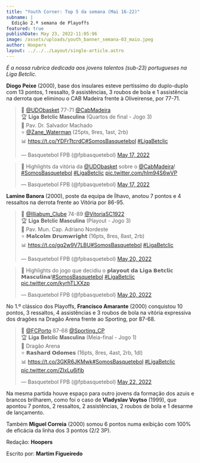 ```yaml
---
title: "Youth Corner: Top 5 da semana (Mai 16-22)"
subname: |
  Edição 2.ª semana de Playoffs
featured: true
publishDate: May 23, 2022-11:05:96
image: /assets/uploads/youth_banner_semana-03_maio.jpeg
author: Hoopers
layout: ../../../Layout/single-article.astro
---
```

*É a nossa rubrica dedicada aos jovens talentos (sub-23) portugueses na Liga Betclic.*

**Diogo Peixe** (2000), base dos insulares esteve pertíssimo do duplo-duplo com 13 pontos, 1 ressalto, 9 assistências, 3 roubos de bola e 1 assistência na derrota que eliminou o CAB Madeira frente à Oliveirense, por 77-71.

<blockquote class="twitter-tweet"><p lang="pt" dir="ltr">🏀 <a href="https://twitter.com/UDObasket?ref_src=twsrc%5Etfw">@UDObasket</a> 77-71 <a href="https://twitter.com/CabMadeira?ref_src=twsrc%5Etfw">@CabMadeira</a> <br>🏆 𝐋𝐢𝐠𝐚 𝐁𝐞𝐭𝐜𝐥𝐢𝐜 𝐌𝐚𝐬𝐜𝐮𝐥𝐢𝐧𝐚 (Quartos de final - Jogo 3)<br>📍 Pav. Dr. Salvador Machado <br>⭐ <a href="https://twitter.com/Zane_Waterman?ref_src=twsrc%5Etfw">@Zane_Waterman</a> (25pts, 9res, 1ast, 2rb)<br>📊 <a href="https://t.co/YDFrTtcrdC">https://t.co/YDFrTtcrdC</a><a href="https://twitter.com/hashtag/SomosBasquetebol?src=hash&amp;ref_src=twsrc%5Etfw">#SomosBasquetebol</a> <a href="https://twitter.com/hashtag/LigaBetclic?src=hash&amp;ref_src=twsrc%5Etfw">#LigaBetclic</a></p>&mdash; Basquetebol FPB (@fpbasquetebol) <a href="https://twitter.com/fpbasquetebol/status/1526651348632096768?ref_src=twsrc%5Etfw">May 17, 2022</a></blockquote>

<blockquote class="twitter-tweet"><p lang="pt" dir="ltr">🎥 Highlights da vitória da <a href="https://twitter.com/UDObasket?ref_src=twsrc%5Etfw">@UDObasket</a> sobre o <a href="https://twitter.com/CabMadeira?ref_src=twsrc%5Etfw">@CabMadeira</a>! <a href="https://twitter.com/hashtag/SomosBasquetebol?src=hash&amp;ref_src=twsrc%5Etfw">#SomosBasquetebol</a> <a href="https://twitter.com/hashtag/LigaBetclic?src=hash&amp;ref_src=twsrc%5Etfw">#LigaBetclic</a> <a href="https://t.co/hIm94S6wVP">pic.twitter.com/hIm94S6wVP</a></p>&mdash; Basquetebol FPB (@fpbasquetebol) <a href="https://twitter.com/fpbasquetebol/status/1526690190286376962?ref_src=twsrc%5Etfw">May 17, 2022</a></blockquote>

**Lamine Banora** (2000), poste da equipa de Ílhavo, anotou 7 pontos e 4 ressaltos na derrota frente ao Vitória por 86-95.

<blockquote class="twitter-tweet"><p lang="en" dir="ltr">🏀 <a href="https://twitter.com/Illiabum_Clube?ref_src=twsrc%5Etfw">@Illiabum_Clube</a> 74-89 <a href="https://twitter.com/VitoriaSC1922?ref_src=twsrc%5Etfw">@VitoriaSC1922</a> <br>🏆 𝐋𝐢𝐠𝐚 𝐁𝐞𝐭𝐜𝐥𝐢𝐜 𝐌𝐚𝐬𝐜𝐮𝐥𝐢𝐧𝐚 (Playout - Jogo 3)<br>📍 Pav. Mun. Cap. Adriano Nordeste<br>⭐ 𝗠𝗮𝗹𝗰𝗼𝗹𝗺 𝗗𝗿𝘂𝗺𝘄𝗿𝗶𝗴𝗵𝘁 (16pts, 8res, 8ast, 2rb)<br>📊 <a href="https://t.co/gq2w9V7LBU">https://t.co/gq2w9V7LBU</a><a href="https://twitter.com/hashtag/SomosBasquetebol?src=hash&amp;ref_src=twsrc%5Etfw">#SomosBasquetebol</a> <a href="https://twitter.com/hashtag/LigaBetclic?src=hash&amp;ref_src=twsrc%5Etfw">#LigaBetclic</a></p>&mdash; Basquetebol FPB (@fpbasquetebol) <a href="https://twitter.com/fpbasquetebol/status/1527768536554389506?ref_src=twsrc%5Etfw">May 20, 2022</a></blockquote> 

<blockquote class="twitter-tweet"><p lang="en" dir="ltr">🎥 Highlights do jogo que decidiu o 𝗽𝗹𝗮𝘆𝗼𝘂𝘁 𝗱𝗮 𝗟𝗶𝗴𝗮 𝗕𝗲𝘁𝗰𝗹𝗶𝗰 𝗠𝗮𝘀𝗰𝘂𝗹𝗶𝗻𝗮!<a href="https://twitter.com/hashtag/SomosBasquetebol?src=hash&amp;ref_src=twsrc%5Etfw">#SomosBasquetebol</a> <a href="https://twitter.com/hashtag/LigaBetclic?src=hash&amp;ref_src=twsrc%5Etfw">#LigaBetclic</a> <a href="https://t.co/kyrhTLXXzp">pic.twitter.com/kyrhTLXXzp</a></p>&mdash; Basquetebol FPB (@fpbasquetebol) <a href="https://twitter.com/fpbasquetebol/status/1527792334632538113?ref_src=twsrc%5Etfw">May 20, 2022</a></blockquote>

No 1.º clássico dos Playoffs, **Francisco Amarante** (2000) conquistou 10 pontos, 3 ressaltos, 4 assistências e 3 roubos de bola na vitória expressiva dos dragões na Dragão Arena frente ao Sporting, por 87-68.

<blockquote class="twitter-tweet"><p lang="pt" dir="ltr">🏀 <a href="https://twitter.com/FCPorto?ref_src=twsrc%5Etfw">@FCPorto</a> 87-68 <a href="https://twitter.com/Sporting_CP?ref_src=twsrc%5Etfw">@Sporting_CP</a> <br>🏆 𝐋𝐢𝐠𝐚 𝐁𝐞𝐭𝐜𝐥𝐢𝐜 𝐌𝐚𝐬𝐜𝐮𝐥𝐢𝐧𝐚 (Meia-final - Jogo 1)<br>📍 Dragão Arena <br>⭐ 𝗥𝗮𝘀𝗵𝗮𝗿𝗱 𝗢𝗱𝗼𝗺𝗲𝘀 (16pts, 8res, 4ast, 2rb, 1dl)<br>📊 <a href="https://t.co/3GKR6JKMwk">https://t.co/3GKR6JKMwk</a><a href="https://twitter.com/hashtag/SomosBasquetebol?src=hash&amp;ref_src=twsrc%5Etfw">#SomosBasquetebol</a> <a href="https://twitter.com/hashtag/LigaBetclic?src=hash&amp;ref_src=twsrc%5Etfw">#LigaBetclic</a> <a href="https://t.co/ZIxLu6jfib">pic.twitter.com/ZIxLu6jfib</a></p>&mdash; Basquetebol FPB (@fpbasquetebol) <a href="https://twitter.com/fpbasquetebol/status/1528405849034612737?ref_src=twsrc%5Etfw">May 22, 2022</a></blockquote>

Na mesma partida houve espaço para outro jovens da formação dos azuis e brancos brilharem, como foi o caso de **Vladyslav Voytso** (1999), que apontou 7 pontos, 2 ressaltos, 2 assistências, 2 roubos de bola e 1 desarme de lançamento. 

Também **Miguel Correia** (2000) somou 6 pontos numa exibição com 100% de eficácia da linha dos 3 pontos (2/2 3P).

Redação: **Hoopers**

Escrito por: **Martim Figueiredo**



<script async src="https://platform.twitter.com/widgets.js" charset="utf-8"></script>